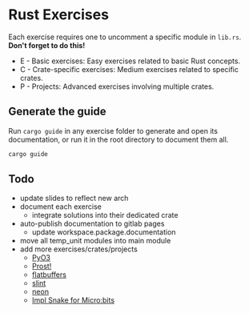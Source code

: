 # Rust Exercises

Each exercise requires one to uncomment a specific module in `lib.rs`. **Don't forget to do this!**

- E - Basic exercises: Easy exercises related to basic Rust concepts.
- C - Crate-specific exercises: Medium exercises related to specific crates.
- P - Projects: Advanced exercises involving multiple crates.

## Generate the guide

Run `cargo guide` in any exercise folder to generate and open its documentation, or run it in the root directory to document them all.

```bash
cargo guide
```

## Todo

- update slides to reflect new arch
- document each exercise
   - integrate solutions into their dedicated crate
- auto-publish documentation to gitlab pages
   - update workspace.package.documentation
- move all temp_unit modules into main module
- add more exercises/crates/projects
   - [PyO3](docs.rs/pyo3)
   - [Prost!](docs.rs/prost)
   - [flatbuffers](docs.rs/flatbuffers)
   - [slint](docs.rs/slint)
   - [neon](docs.rs/neon)
   - [Impl Snake for Micro:bits](https://gitlab.com/cyril-marpaud/impl_snake_for_microbit)
